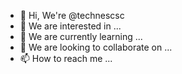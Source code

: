 - 👋 Hi, We're @technescsc
- 👀 We are interested in ...
- 🌱 We are currently learning ...
- 💞️ We are looking to collaborate on ...
- 📫 How to reach me ...

<!---
techne-association/techne-association is a ✨ special ✨ repository because its `README.md` (this file) appears on your GitHub profile.
You can click the Preview link to take a look at your changes.
--->
